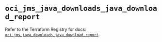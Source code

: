 # `oci_jms_java_downloads_java_download_report`

Refer to the Terraform Registry for docs: [`oci_jms_java_downloads_java_download_report`](https://registry.terraform.io/providers/hashicorp/oci/7.19.0/docs/resources/jms_java_downloads_java_download_report).
